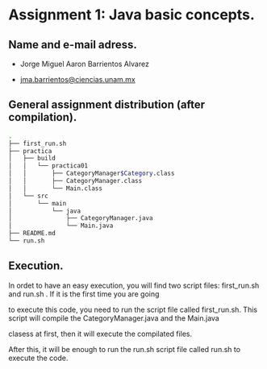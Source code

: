 # Assignment 1: Java basic concepts.

## Name and e-mail adress.
* Jorge Miguel Aaron Barrientos Alvarez

* jma.barrientos@ciencias.unam.mx

## General assignment distribution (after compilation).
```bash
.
├── first_run.sh
├── practica
│   ├── build
│   │   └── practica01
│   │       ├── CategoryManager$Category.class
│   │       ├── CategoryManager.class
│   │       └── Main.class
│   └── src
│       └── main
│           └── java
│               ├── CategoryManager.java
│               └── Main.java
├── README.md
└── run.sh

```

## Execution.
In ordet to have an easy execution, you will find two script files: first_run.sh and run.sh . If it is the first time you are going

to execute this code, you need to run the script file called first_run.sh. This script will compile the CategoryManager.java and the Main.java

clasess at first, then it will execute the compilated files.

After this, it will be enough to run the run.sh script file called run.sh to execute the code.
